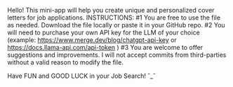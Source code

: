Hello! This mini-app will help you create unique and personalized cover letters for job applications. 
INSTRUCTIONS:
#1 You are free to use the file as needed. Download the file locally or paste it in your GitHub repo.
#2 You will need to purchase your own API key for the LLM of your choice (example: https://www.merge.dev/blog/chatgpt-api-key or https://docs.llama-api.com/api-token )
#3 You are welcome to offer suggestions and improvements. I will not accept commits from third-parties without a valid reason to modify the file.

Have FUN and GOOD LUCK in your Job Search! ˆ_ˆ
